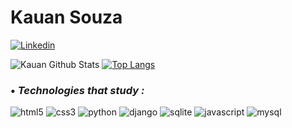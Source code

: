 # Kauan Souza

[![Linkedin](https://img.shields.io/badge/LinkedIn-0077B5?style=for-the-badge&logo=linkedin&logoColor=white)](https://www.linkedin.com/in/kauan-souza-913518213/)


![Kauan Github Stats](https://github-readme-stats.vercel.app/api?username=ikauann&show_icons=true&theme=dracula)
[![Top Langs](https://github-readme-stats.vercel.app/api/top-langs/?username=ikauann)](https://github.com/anuraghazra/github-readme-stats)




### • *Technologies that study :*

<div style='display: inline_block'>

<img aling='center' alt='html5' src='https://img.shields.io/badge/HTML5-E34F26?style=for-the-badge&logo=html5&logoColor=white'></img>
<img aling='center' alt='css3' src='https://img.shields.io/badge/CSS3-1572B6?style=for-the-badge&logo=css3&logoColor=white'></img>
<img aling='center' alt='python' src='https://img.shields.io/badge/Python-14354C?style=for-the-badge&logo=python&logoColor=white'></img>
<img aling='center' alt='django' src='https://img.shields.io/badge/Django-092E20?style=for-the-badge&logo=django&logoColor=white'></img>
<img aling='center' alt='sqlite' src='https://img.shields.io/badge/SQLite-07405E?style=for-the-badge&logo=sqlite&logoColor=white'>
<img aling='center' alt='javascript' src='https://img.shields.io/badge/JavaScript-F7DF1E?style=for-the-badge&logo=javascript&logoColor=black'>
<img aling='center' alt='mysql' src='https://img.shields.io/badge/MySQL-00000F?style=for-the-badge&logo=mysql&logoColor=white'>


</div>

